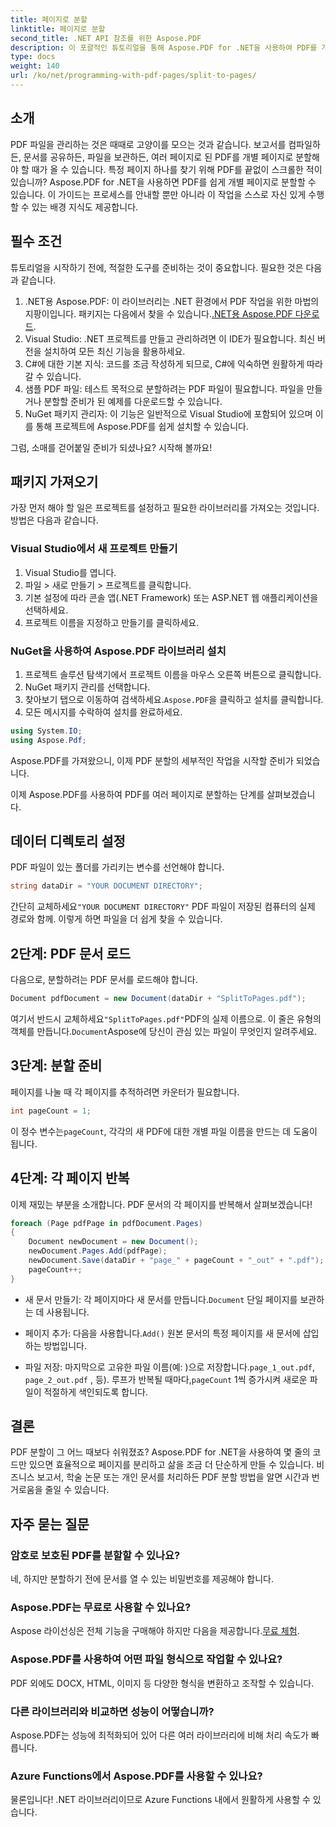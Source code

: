```yaml
---
title: 페이지로 분할
linktitle: 페이지로 분할
second_title: .NET API 참조를 위한 Aspose.PDF
description: 이 포괄적인 튜토리얼을 통해 Aspose.PDF for .NET을 사용하여 PDF를 개별 페이지로 쉽게 분할하세요. 단계별 가이드가 포함되어 있습니다.
type: docs
weight: 140
url: /ko/net/programming-with-pdf-pages/split-to-pages/
---
```

## 소개

PDF 파일을 관리하는 것은 때때로 고양이를 모으는 것과 같습니다. 보고서를 컴파일하든, 문서를 공유하든, 파일을 보관하든, 여러 페이지로 된 PDF를 개별 페이지로 분할해야 할 때가 올 수 있습니다. 특정 페이지 하나를 찾기 위해 PDF를 끝없이 스크롤한 적이 있습니까? Aspose.PDF for .NET을 사용하면 PDF를 쉽게 개별 페이지로 분할할 수 있습니다. 이 가이드는 프로세스를 안내할 뿐만 아니라 이 작업을 스스로 자신 있게 수행할 수 있는 배경 지식도 제공합니다.

## 필수 조건

튜토리얼을 시작하기 전에, 적절한 도구를 준비하는 것이 중요합니다. 필요한 것은 다음과 같습니다.

1. .NET용 Aspose.PDF: 이 라이브러리는 .NET 환경에서 PDF 작업을 위한 마법의 지팡이입니다. 패키지는 다음에서 찾을 수 있습니다.[.NET용 Aspose.PDF 다운로드](https://releases.aspose.com/pdf/net/).
2. Visual Studio: .NET 프로젝트를 만들고 관리하려면 이 IDE가 필요합니다. 최신 버전을 설치하여 모든 최신 기능을 활용하세요.
3. C#에 대한 기본 지식: 코드를 조금 작성하게 되므로, C#에 익숙하면 원활하게 따라갈 수 있습니다.
4. 샘플 PDF 파일: 테스트 목적으로 분할하려는 PDF 파일이 필요합니다. 파일을 만들거나 분할할 준비가 된 예제를 다운로드할 수 있습니다.
5. NuGet 패키지 관리자: 이 기능은 일반적으로 Visual Studio에 포함되어 있으며 이를 통해 프로젝트에 Aspose.PDF를 쉽게 설치할 수 있습니다.

그럼, 소매를 걷어붙일 준비가 되셨나요? 시작해 볼까요!

## 패키지 가져오기

가장 먼저 해야 할 일은 프로젝트를 설정하고 필요한 라이브러리를 가져오는 것입니다. 방법은 다음과 같습니다.

### Visual Studio에서 새 프로젝트 만들기

1. Visual Studio를 엽니다.
2. 파일 > 새로 만들기 > 프로젝트를 클릭합니다.
3. 기본 설정에 따라 콘솔 앱(.NET Framework) 또는 ASP.NET 웹 애플리케이션을 선택하세요.
4. 프로젝트 이름을 지정하고 만들기를 클릭하세요.

### NuGet을 사용하여 Aspose.PDF 라이브러리 설치

1. 프로젝트 솔루션 탐색기에서 프로젝트 이름을 마우스 오른쪽 버튼으로 클릭합니다.
2. NuGet 패키지 관리를 선택합니다.
3.  찾아보기 탭으로 이동하여 검색하세요.`Aspose.PDF`을 클릭하고 설치를 클릭합니다.
4. 모든 메시지를 수락하여 설치를 완료하세요.

```csharp
using System.IO;
using Aspose.Pdf;
```

Aspose.PDF를 가져왔으니, 이제 PDF 분할의 세부적인 작업을 시작할 준비가 되었습니다.

이제 Aspose.PDF를 사용하여 PDF를 여러 페이지로 분할하는 단계를 살펴보겠습니다.

## 데이터 디렉토리 설정

PDF 파일이 있는 폴더를 가리키는 변수를 선언해야 합니다.

```csharp
string dataDir = "YOUR DOCUMENT DIRECTORY";
```

 간단히 교체하세요`"YOUR DOCUMENT DIRECTORY"` PDF 파일이 저장된 컴퓨터의 실제 경로와 함께. 이렇게 하면 파일을 더 쉽게 찾을 수 있습니다.

## 2단계: PDF 문서 로드

다음으로, 분할하려는 PDF 문서를 로드해야 합니다.

```csharp
Document pdfDocument = new Document(dataDir + "SplitToPages.pdf");
```

 여기서 반드시 교체하세요`"SplitToPages.pdf"`PDF의 실제 이름으로. 이 줄은 유형의 객체를 만듭니다.`Document`Aspose에 당신이 관심 있는 파일이 무엇인지 알려주세요.

## 3단계: 분할 준비

페이지를 나눌 때 각 페이지를 추적하려면 카운터가 필요합니다. 

```csharp
int pageCount = 1;
```

 이 정수 변수는`pageCount`, 각각의 새 PDF에 대한 개별 파일 이름을 만드는 데 도움이 됩니다.

## 4단계: 각 페이지 반복

이제 재밌는 부분을 소개합니다. PDF 문서의 각 페이지를 반복해서 살펴보겠습니다!

```csharp
foreach (Page pdfPage in pdfDocument.Pages)
{
    Document newDocument = new Document();
    newDocument.Pages.Add(pdfPage);
    newDocument.Save(dataDir + "page_" + pageCount + "_out" + ".pdf");
    pageCount++;
}
```

-  새 문서 만들기: 각 페이지마다 새 문서를 만듭니다.`Document` 단일 페이지를 보관하는 데 사용됩니다.
  
-  페이지 추가: 다음을 사용합니다.`Add()` 원본 문서의 특정 페이지를 새 문서에 삽입하는 방법입니다.

-  파일 저장: 마지막으로 고유한 파일 이름(예: )으로 저장합니다.`page_1_out.pdf`, `page_2_out.pdf` , 등). 루프가 반복될 때마다,`pageCount` 1씩 증가시켜 새로운 파일이 적절하게 색인되도록 합니다. 

## 결론

PDF 분할이 그 어느 때보다 쉬워졌죠? Aspose.PDF for .NET을 사용하여 몇 줄의 코드만 있으면 효율적으로 페이지를 분리하고 삶을 조금 더 단순하게 만들 수 있습니다. 비즈니스 보고서, 학술 논문 또는 개인 문서를 처리하든 PDF 분할 방법을 알면 시간과 번거로움을 줄일 수 있습니다.

## 자주 묻는 질문

### 암호로 보호된 PDF를 분할할 수 있나요?
네, 하지만 분할하기 전에 문서를 열 수 있는 비밀번호를 제공해야 합니다.

### Aspose.PDF는 무료로 사용할 수 있나요?
 Aspose 라이선싱은 전체 기능을 구매해야 하지만 다음을 제공합니다.[무료 체험](https://releases.aspose.com/).

### Aspose.PDF를 사용하여 어떤 파일 형식으로 작업할 수 있나요?
PDF 외에도 DOCX, HTML, 이미지 등 다양한 형식을 변환하고 조작할 수 있습니다.

### 다른 라이브러리와 비교하면 성능이 어떻습니까?
Aspose.PDF는 성능에 최적화되어 있어 다른 여러 라이브러리에 비해 처리 속도가 빠릅니다.

### Azure Functions에서 Aspose.PDF를 사용할 수 있나요?
물론입니다! .NET 라이브러리이므로 Azure Functions 내에서 원활하게 사용할 수 있습니다.